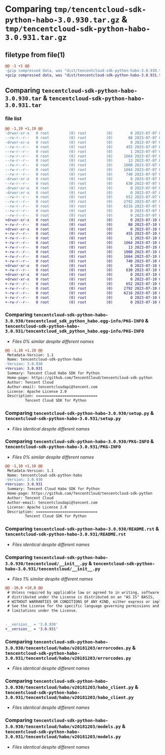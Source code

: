# Comparing `tmp/tencentcloud-sdk-python-habo-3.0.930.tar.gz` & `tmp/tencentcloud-sdk-python-habo-3.0.931.tar.gz`

## filetype from file(1)

```diff
@@ -1 +1 @@
-gzip compressed data, was "dist/tencentcloud-sdk-python-habo-3.0.930.tar", last modified: Fri Jul  7 00:25:06 2023, max compression
+gzip compressed data, was "dist/tencentcloud-sdk-python-habo-3.0.931.tar", last modified: Mon Jul 10 00:41:39 2023, max compression
```

## Comparing `tencentcloud-sdk-python-habo-3.0.930.tar` & `tencentcloud-sdk-python-habo-3.0.931.tar`

### file list

```diff
@@ -1,19 +1,19 @@
-drwxr-xr-x   0 root         (0) root         (0)        0 2023-07-07 00:25:06.000000 tencentcloud-sdk-python-habo-3.0.930/
--rw-r--r--   0 root         (0) root         (0)       88 2023-07-07 00:25:06.000000 tencentcloud-sdk-python-habo-3.0.930/setup.cfg
-drwxr-xr-x   0 root         (0) root         (0)        0 2023-07-07 00:25:06.000000 tencentcloud-sdk-python-habo-3.0.930/tencentcloud_sdk_python_habo.egg-info/
--rw-r--r--   0 root         (0) root         (0)      455 2023-07-07 00:25:06.000000 tencentcloud-sdk-python-habo-3.0.930/tencentcloud_sdk_python_habo.egg-info/SOURCES.txt
--rw-r--r--   0 root         (0) root         (0)        1 2023-07-07 00:25:06.000000 tencentcloud-sdk-python-habo-3.0.930/tencentcloud_sdk_python_habo.egg-info/dependency_links.txt
--rw-r--r--   0 root         (0) root         (0)     1664 2023-07-07 00:25:06.000000 tencentcloud-sdk-python-habo-3.0.930/tencentcloud_sdk_python_habo.egg-info/PKG-INFO
--rw-r--r--   0 root         (0) root         (0)       13 2023-07-07 00:25:06.000000 tencentcloud-sdk-python-habo-3.0.930/tencentcloud_sdk_python_habo.egg-info/top_level.txt
--rw-r--r--   0 root         (0) root         (0)     1008 2023-07-07 00:25:06.000000 tencentcloud-sdk-python-habo-3.0.930/setup.py
--rw-r--r--   0 root         (0) root         (0)     1664 2023-07-07 00:25:06.000000 tencentcloud-sdk-python-habo-3.0.930/PKG-INFO
--rw-r--r--   0 root         (0) root         (0)      740 2023-07-07 00:25:06.000000 tencentcloud-sdk-python-habo-3.0.930/README.rst
-drwxr-xr-x   0 root         (0) root         (0)        0 2023-07-07 00:25:06.000000 tencentcloud-sdk-python-habo-3.0.930/tencentcloud/
--rw-r--r--   0 root         (0) root         (0)      630 2023-07-07 00:25:06.000000 tencentcloud-sdk-python-habo-3.0.930/tencentcloud/__init__.py
-drwxr-xr-x   0 root         (0) root         (0)        0 2023-07-07 00:25:06.000000 tencentcloud-sdk-python-habo-3.0.930/tencentcloud/habo/
-drwxr-xr-x   0 root         (0) root         (0)        0 2023-07-07 00:25:06.000000 tencentcloud-sdk-python-habo-3.0.930/tencentcloud/habo/v20181203/
--rw-r--r--   0 root         (0) root         (0)      652 2023-07-07 00:25:06.000000 tencentcloud-sdk-python-habo-3.0.930/tencentcloud/habo/v20181203/errorcodes.py
--rw-r--r--   0 root         (0) root         (0)     2792 2023-07-07 00:25:06.000000 tencentcloud-sdk-python-habo-3.0.930/tencentcloud/habo/v20181203/habo_client.py
--rw-r--r--   0 root         (0) root         (0)     6216 2023-07-07 00:25:06.000000 tencentcloud-sdk-python-habo-3.0.930/tencentcloud/habo/v20181203/models.py
--rw-r--r--   0 root         (0) root         (0)        0 2023-07-07 00:25:06.000000 tencentcloud-sdk-python-habo-3.0.930/tencentcloud/habo/v20181203/__init__.py
--rw-r--r--   0 root         (0) root         (0)        0 2023-07-07 00:25:06.000000 tencentcloud-sdk-python-habo-3.0.930/tencentcloud/habo/__init__.py
+drwxr-xr-x   0 root         (0) root         (0)        0 2023-07-10 00:41:39.000000 tencentcloud-sdk-python-habo-3.0.931/
+-rw-r--r--   0 root         (0) root         (0)       88 2023-07-10 00:41:39.000000 tencentcloud-sdk-python-habo-3.0.931/setup.cfg
+drwxr-xr-x   0 root         (0) root         (0)        0 2023-07-10 00:41:39.000000 tencentcloud-sdk-python-habo-3.0.931/tencentcloud_sdk_python_habo.egg-info/
+-rw-r--r--   0 root         (0) root         (0)      455 2023-07-10 00:41:39.000000 tencentcloud-sdk-python-habo-3.0.931/tencentcloud_sdk_python_habo.egg-info/SOURCES.txt
+-rw-r--r--   0 root         (0) root         (0)        1 2023-07-10 00:41:39.000000 tencentcloud-sdk-python-habo-3.0.931/tencentcloud_sdk_python_habo.egg-info/dependency_links.txt
+-rw-r--r--   0 root         (0) root         (0)     1664 2023-07-10 00:41:39.000000 tencentcloud-sdk-python-habo-3.0.931/tencentcloud_sdk_python_habo.egg-info/PKG-INFO
+-rw-r--r--   0 root         (0) root         (0)       13 2023-07-10 00:41:39.000000 tencentcloud-sdk-python-habo-3.0.931/tencentcloud_sdk_python_habo.egg-info/top_level.txt
+-rw-r--r--   0 root         (0) root         (0)     1008 2023-07-10 00:41:38.000000 tencentcloud-sdk-python-habo-3.0.931/setup.py
+-rw-r--r--   0 root         (0) root         (0)     1664 2023-07-10 00:41:39.000000 tencentcloud-sdk-python-habo-3.0.931/PKG-INFO
+-rw-r--r--   0 root         (0) root         (0)      740 2023-07-10 00:41:38.000000 tencentcloud-sdk-python-habo-3.0.931/README.rst
+drwxr-xr-x   0 root         (0) root         (0)        0 2023-07-10 00:41:39.000000 tencentcloud-sdk-python-habo-3.0.931/tencentcloud/
+-rw-r--r--   0 root         (0) root         (0)      630 2023-07-10 00:41:38.000000 tencentcloud-sdk-python-habo-3.0.931/tencentcloud/__init__.py
+drwxr-xr-x   0 root         (0) root         (0)        0 2023-07-10 00:41:39.000000 tencentcloud-sdk-python-habo-3.0.931/tencentcloud/habo/
+drwxr-xr-x   0 root         (0) root         (0)        0 2023-07-10 00:41:39.000000 tencentcloud-sdk-python-habo-3.0.931/tencentcloud/habo/v20181203/
+-rw-r--r--   0 root         (0) root         (0)      652 2023-07-10 00:41:38.000000 tencentcloud-sdk-python-habo-3.0.931/tencentcloud/habo/v20181203/errorcodes.py
+-rw-r--r--   0 root         (0) root         (0)     2792 2023-07-10 00:41:38.000000 tencentcloud-sdk-python-habo-3.0.931/tencentcloud/habo/v20181203/habo_client.py
+-rw-r--r--   0 root         (0) root         (0)     6216 2023-07-10 00:41:38.000000 tencentcloud-sdk-python-habo-3.0.931/tencentcloud/habo/v20181203/models.py
+-rw-r--r--   0 root         (0) root         (0)        0 2023-07-10 00:41:38.000000 tencentcloud-sdk-python-habo-3.0.931/tencentcloud/habo/v20181203/__init__.py
+-rw-r--r--   0 root         (0) root         (0)        0 2023-07-10 00:41:38.000000 tencentcloud-sdk-python-habo-3.0.931/tencentcloud/habo/__init__.py
```

### Comparing `tencentcloud-sdk-python-habo-3.0.930/tencentcloud_sdk_python_habo.egg-info/PKG-INFO` & `tencentcloud-sdk-python-habo-3.0.931/tencentcloud_sdk_python_habo.egg-info/PKG-INFO`

 * *Files 0% similar despite different names*

```diff
@@ -1,10 +1,10 @@
 Metadata-Version: 1.1
 Name: tencentcloud-sdk-python-habo
-Version: 3.0.930
+Version: 3.0.931
 Summary: Tencent Cloud Habo SDK for Python
 Home-page: https://github.com/TencentCloud/tencentcloud-sdk-python
 Author: Tencent Cloud
 Author-email: tencentcloudapi@tencent.com
 License: Apache License 2.0
 Description: ============================
         Tencent Cloud SDK for Python
```

### Comparing `tencentcloud-sdk-python-habo-3.0.930/setup.py` & `tencentcloud-sdk-python-habo-3.0.931/setup.py`

 * *Files identical despite different names*

### Comparing `tencentcloud-sdk-python-habo-3.0.930/PKG-INFO` & `tencentcloud-sdk-python-habo-3.0.931/PKG-INFO`

 * *Files 0% similar despite different names*

```diff
@@ -1,10 +1,10 @@
 Metadata-Version: 1.1
 Name: tencentcloud-sdk-python-habo
-Version: 3.0.930
+Version: 3.0.931
 Summary: Tencent Cloud Habo SDK for Python
 Home-page: https://github.com/TencentCloud/tencentcloud-sdk-python
 Author: Tencent Cloud
 Author-email: tencentcloudapi@tencent.com
 License: Apache License 2.0
 Description: ============================
         Tencent Cloud SDK for Python
```

### Comparing `tencentcloud-sdk-python-habo-3.0.930/README.rst` & `tencentcloud-sdk-python-habo-3.0.931/README.rst`

 * *Files identical despite different names*

### Comparing `tencentcloud-sdk-python-habo-3.0.930/tencentcloud/__init__.py` & `tencentcloud-sdk-python-habo-3.0.931/tencentcloud/__init__.py`

 * *Files 1% similar despite different names*

```diff
@@ -10,8 +10,8 @@
 # Unless required by applicable law or agreed to in writing, software
 # distributed under the License is distributed on an "AS IS" BASIS,
 # WITHOUT WARRANTIES OR CONDITIONS OF ANY KIND, either express or implied.
 # See the License for the specific language governing permissions and
 # limitations under the License.
 
 
-__version__ = '3.0.930'
+__version__ = '3.0.931'
```

### Comparing `tencentcloud-sdk-python-habo-3.0.930/tencentcloud/habo/v20181203/errorcodes.py` & `tencentcloud-sdk-python-habo-3.0.931/tencentcloud/habo/v20181203/errorcodes.py`

 * *Files identical despite different names*

### Comparing `tencentcloud-sdk-python-habo-3.0.930/tencentcloud/habo/v20181203/habo_client.py` & `tencentcloud-sdk-python-habo-3.0.931/tencentcloud/habo/v20181203/habo_client.py`

 * *Files identical despite different names*

### Comparing `tencentcloud-sdk-python-habo-3.0.930/tencentcloud/habo/v20181203/models.py` & `tencentcloud-sdk-python-habo-3.0.931/tencentcloud/habo/v20181203/models.py`

 * *Files identical despite different names*

